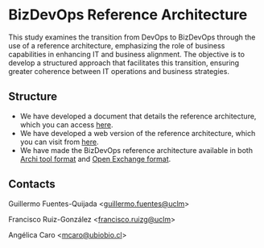 # BizDevOps Reference Architecture
This study examines the transition from DevOps to BizDevOps through the use of a reference architecture, emphasizing the role of business capabilities in enhancing IT and business alignment. The objective is to develop a structured approach that facilitates this transition, ensuring greater coherence between IT operations and business strategies.

## Structure
- We have developed a document that details the reference architecture, which you can access [here](/BizDevOps-RA.pdf).
- We have developed a web version of the reference architecture, which you can visit from [here](https://guillermofuentesuclm.github.io/BizDevOps-RA/).
- We have made the BizDevOps reference architecture available in both [Archi tool format](/BizDevOps%20Reference%20Architecture.archimate) and [Open Exchange format](/BizDevOps%20Reference%20Architecture.xml).

## Contacts

Guillermo Fuentes-Quijada <[guillermo.fuentes@uclm](mailto:guillermo.fuentes@uclm?subject=BizDevOps-BC%20Research)>

Francisco Ruiz-González <[francisco.ruizg@uclm](mailto:francisco.ruizg@uclm?subject=BizDevOps-BC%20Research)>

Angélica Caro <[mcaro@ubiobio.cl](mailto:mcaro@ubiobio.cl?subject=BizDevOps-BC%20Research)>